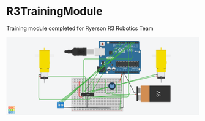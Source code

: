 # R3TrainingModule
Training module completed for Ryerson R3 Robotics Team

![alt text](https://github.com/qnaz99/R3TrainingModule/blob/main/Shiny%20Sango-Robo.png?raw=true)
